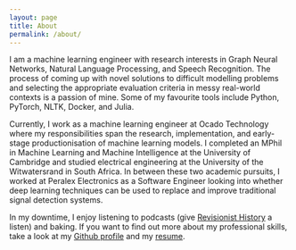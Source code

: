 ```yaml
---
layout: page
title: About
permalink: /about/
---
```


I am a machine learning engineer with research interests in Graph Neural Networks, Natural Language Processing, and Speech Recognition. The process of coming up with novel solutions to difficult modelling problems and selecting the appropriate evaluation criteria in messy real-world contexts is a passion of mine. Some of my favourite tools include Python, PyTorch, NLTK, Docker, and Julia.

Currently, I work as a machine learning engineer at Ocado Technology where my responsibilities span the research, implementation, and early-stage productionisation of machine learning models. I completed an MPhil in Machine Learning and Machine Intelligence at the University of Cambridge and studied electrical engineering at the University of the Witwatersrand in South Africa. In between these two academic pursuits, I worked at Peralex Electronics as a Software Engineer looking into whether deep learning techniques can be used to replace and improve traditional signal detection systems.

In my downtime, I enjoy listening to podcasts (give [Revisionist History](http://revisionisthistory.com/) a listen) and baking. If you want to find out more about my professional skills, take a look at my [Github profile](https://github.com/alecokas) and my [resume](/PDFs/resume/A-Kastanos-CV.pdf). 
